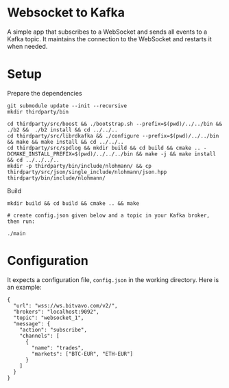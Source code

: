 # Websocket to Kafka

A simple app that subscribes to a WebSocket and sends all events to a Kafka topic.
It maintains the connection to the WebSocket and restarts it when needed.

# Setup

Prepare the dependencies

```
git submodule update --init --recursive
mkdir thirdparty/bin

cd thirdparty/src/boost && ./bootstrap.sh --prefix=$(pwd)/../../bin && ./b2 &&  ./b2 install && cd ../../..
cd thirdparty/src/librdkafka && ./configure --prefix=$(pwd)/../../bin && make && make install && cd ../../..
cd thirdparty/src/spdlog && mkdir build && cd build && cmake .. -DCMAKE_INSTALL_PREFIX=$(pwd)/../../../bin && make -j && make install && cd ../../../..
mkdir -p thirdparty/bin/include/nlohmann/ && cp thirdparty/src/json/single_include/nlohmann/json.hpp thirdparty/bin/include/nlohmann/
```

Build
```
mkdir build && cd build && cmake .. && make

# create config.json given below and a topic in your Kafka broker, then run:

./main

```


# Configuration

It expects a configuration file, `config.json` in the working directory. Here is an example:
```
{
  "url": "wss://ws.bitvavo.com/v2/",
  "brokers": "localhost:9092",
  "topic": "websocket_1",
  "message": {
    "action": "subscribe",
    "channels": [
      {
        "name": "trades",
        "markets": ["BTC-EUR", "ETH-EUR"]
      }
    ]
  }
}
```
